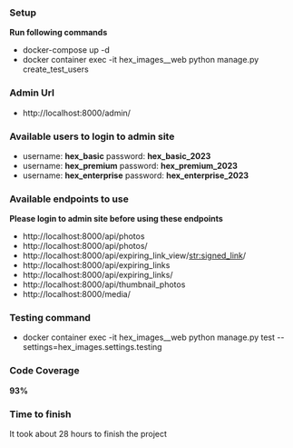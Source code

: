 ### Setup
**Run following commands**
* docker-compose up -d
* docker container exec -it hex_images__web python manage.py create_test_users

### Admin Url
* http://localhost:8000/admin/

### Available users to login to admin site
* username: **hex_basic** password: **hex_basic_2023**
* username: **hex_premium** password: **hex_premium_2023**
* username: **hex_enterprise** password: **hex_enterprise_2023**

### Available endpoints to use
**Please login to admin site before using these endpoints**
* http://localhost:8000/api/photos
* http://localhost:8000/api/photos/<pk>
* http://localhost:8000/api/expiring_link_view/<str:signed_link>/
* http://localhost:8000/api/expiring_links
* http://localhost:8000/api/expiring_links/<pk>
* http://localhost:8000/api/thumbnail_photos
* http://localhost:8000/media/<path>


### Testing command
* docker container exec -it hex_images__web python manage.py test --settings=hex_images.settings.testing

### Code Coverage
**93%**

### Time to finish
It took about 28 hours to finish the project

